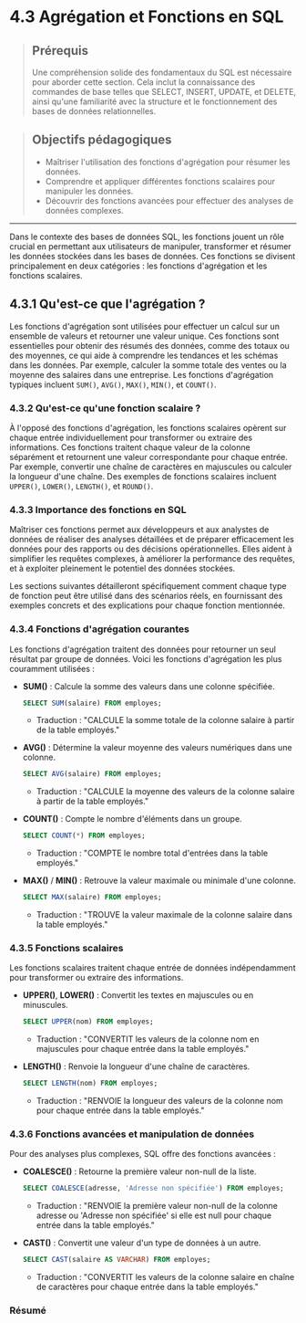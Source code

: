 # 4.3 Agrégation et Fonctions en SQL

<blockquote>
    <h2>Prérequis</h2>
    <p>Une compréhension solide des fondamentaux du SQL est nécessaire pour aborder cette section. Cela inclut la connaissance des commandes de base telles que SELECT, INSERT, UPDATE, et DELETE, ainsi qu'une familiarité avec la structure et le fonctionnement des bases de données relationnelles.</p>
</blockquote>

<blockquote>
    <h2>Objectifs pédagogiques</h2>
    <ul>
        <li>Maîtriser l'utilisation des fonctions d'agrégation pour résumer les données.</li>
        <li>Comprendre et appliquer différentes fonctions scalaires pour manipuler les données.</li>
        <li>Découvrir des fonctions avancées pour effectuer des analyses de données complexes.</li>
    </ul>
</blockquote>

---

Dans le contexte des bases de données SQL, les fonctions jouent un rôle crucial en permettant aux utilisateurs de manipuler, transformer et résumer les données stockées dans les bases de données. Ces fonctions se divisent principalement en deux catégories : les fonctions d'agrégation et les fonctions scalaires.

## 4.3.1 Qu'est-ce que l'agrégation ?

Les fonctions d'agrégation sont utilisées pour effectuer un calcul sur un ensemble de valeurs et retourner une valeur unique. Ces fonctions sont essentielles pour obtenir des résumés des données, comme des totaux ou des moyennes, ce qui aide à comprendre les tendances et les schémas dans les données. Par exemple, calculer la somme totale des ventes ou la moyenne des salaires dans une entreprise. Les fonctions d'agrégation typiques incluent `SUM()`, `AVG()`, `MAX()`, `MIN()`, et `COUNT()`.

### 4.3.2 Qu'est-ce qu'une fonction scalaire ?

À l'opposé des fonctions d'agrégation, les fonctions scalaires opèrent sur chaque entrée individuellement pour transformer ou extraire des informations. Ces fonctions traitent chaque valeur de la colonne séparément et retournent une valeur correspondante pour chaque entrée. Par exemple, convertir une chaîne de caractères en majuscules ou calculer la longueur d'une chaîne. Des exemples de fonctions scalaires incluent `UPPER()`, `LOWER()`, `LENGTH()`, et `ROUND()`.

### 4.3.3 Importance des fonctions en SQL

Maîtriser ces fonctions permet aux développeurs et aux analystes de données de réaliser des analyses détaillées et de préparer efficacement les données pour des rapports ou des décisions opérationnelles. Elles aident à simplifier les requêtes complexes, à améliorer la performance des requêtes, et à exploiter pleinement le potentiel des données stockées.

Les sections suivantes détailleront spécifiquement comment chaque type de fonction peut être utilisé dans des scénarios réels, en fournissant des exemples concrets et des explications pour chaque fonction mentionnée.


### 4.3.4 Fonctions d'agrégation courantes

Les fonctions d'agrégation traitent des données pour retourner un seul résultat par groupe de données. Voici les fonctions d'agrégation les plus couramment utilisées :

- **SUM()** : Calcule la somme des valeurs dans une colonne spécifiée.
  ```sql
  SELECT SUM(salaire) FROM employes;
  ```
  - Traduction : "CALCULE la somme totale de la colonne salaire à partir de la table employés."

- **AVG()** : Détermine la valeur moyenne des valeurs numériques dans une colonne.
  ```sql
  SELECT AVG(salaire) FROM employes;
  ```
  - Traduction : "CALCULE la moyenne des valeurs de la colonne salaire à partir de la table employés."

- **COUNT()** : Compte le nombre d'éléments dans un groupe.
  ```sql
  SELECT COUNT(*) FROM employes;
  ```
  - Traduction : "COMPTE le nombre total d'entrées dans la table employés."

- **MAX()** / **MIN()** : Retrouve la valeur maximale ou minimale d'une colonne.
  ```sql
  SELECT MAX(salaire) FROM employes;
  ```
  - Traduction : "TROUVE la valeur maximale de la colonne salaire dans la table employés."

### 4.3.5 Fonctions scalaires

Les fonctions scalaires traitent chaque entrée de données indépendamment pour transformer ou extraire des informations.

- **UPPER()**, **LOWER()** : Convertit les textes en majuscules ou en minuscules.
  ```sql
  SELECT UPPER(nom) FROM employes;
  ```
  - Traduction : "CONVERTIT les valeurs de la colonne nom en majuscules pour chaque entrée dans la table employés."

- **LENGTH()** : Renvoie la longueur d'une chaîne de caractères.
  ```sql
  SELECT LENGTH(nom) FROM employes;
  ```
  - Traduction : "RENVOIE la longueur des valeurs de la colonne nom pour chaque entrée dans la table employés."

### 4.3.6 Fonctions avancées et manipulation de données

Pour des analyses plus complexes, SQL offre des fonctions avancées :

- **COALESCE()** : Retourne la première valeur non-null de la liste.
  ```sql
  SELECT COALESCE(adresse, 'Adresse non spécifiée') FROM employes;
  ```
  - Traduction : "RENVOIE la première valeur non-null de la colonne adresse ou 'Adresse non spécifiée' si elle est null pour chaque entrée dans la table employés."

- **CAST()** : Convertit une valeur d'un type de données à un autre.
  ```sql
  SELECT CAST(salaire AS VARCHAR) FROM employes;
  ```
  - Traduction : "CONVERTIT les valeurs de la colonne salaire en chaîne de caractères pour chaque entrée dans la table employés."


### Résumé



